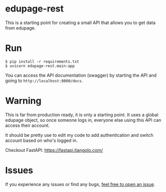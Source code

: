 # edupage-rest
This is a starting point for creating a small API that allows you to get data from edupage.

# Run
```shell
$ pip install -r requirements.txt
$ uvicorn edupage-rest.main:app
```

You can access the API documentation (swagger) by starting the API and going to `http://localhost:8000/docs`.

# Warning
This is far from production ready, it is only a starting point. It uses a global edupage object, so once someone logs in, everyone else using this API can access their account.

It should be pretty use to edit my code to add authentication and switch account based on who's logged in.

Checkout FastAPI: https://fastapi.tiangolo.com/

# Issues
If you experience any issues or find any bugs, [feel free to open an issue](https://github.com/ivanhrabcak/edupage-rest/issues/new).